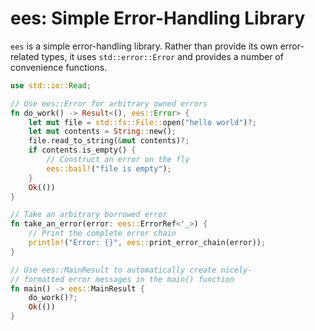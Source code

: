 # ees: Simple Error-Handling Library

`ees` is a simple error-handling library. Rather than provide its own error-related
types, it uses `std::error::Error` and provides a number of convenience functions.

```rust
use std::io::Read;

// Use ees::Error for arbitrary owned errors
fn do_work() -> Result<(), ees::Error> {
    let mut file = std::fs::File::open("hello world")?;
    let mut contents = String::new();
    file.read_to_string(&mut contents)?;
    if contents.is_empty() {
        // Construct an error on the fly
        ees::bail!("file is empty");
    }
    Ok(())
}

// Take an arbitrary borrowed error
fn take_an_error(error: ees::ErrorRef<'_>) {
    // Print the complete error chain
    println!("Error: {}", ees::print_error_chain(error));
}

// Use ees::MainResult to automatically create nicely-
// formatted error messages in the main() function
fn main() -> ees::MainResult {
    do_work()?;
    Ok(())
}
```
